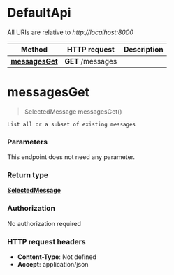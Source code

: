 # DefaultApi

All URIs are relative to *http://localhost:8000*

Method | HTTP request | Description
------------- | ------------- | -------------
[**messagesGet**](DefaultApi.md#messagesGet) | **GET** /messages | 


<a name="messagesGet"></a>
# **messagesGet**
> SelectedMessage messagesGet()



    List all or a subset of existing messages

### Parameters
This endpoint does not need any parameter.

### Return type

[**SelectedMessage**](../Models/SelectedMessage.md)

### Authorization

No authorization required

### HTTP request headers

- **Content-Type**: Not defined
- **Accept**: application/json

